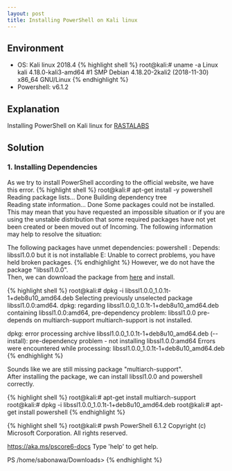 ```yaml
---
layout: post
title: Installing PowerShell on Kali linux
---
```


## Environment
* OS: Kali linux 2018.4
{% highlight shell %}
root@kali:# uname -a
Linux kali 4.18.0-kali3-amd64 #1 SMP Debian 4.18.20-2kali2 (2018-11-30) x86_64 GNU/Linux
{% endhighlight %}
* Powershell: v6.1.2


## Explanation
Installing PowerShell on Kali linux for <a href="https://www.zeropointsecurity.co.uk/rastalabs/">RASTALABS</a>

## Solution
### 1. Installing Dependencies
As we try to install PowerShell according to the official website,
we have this error.
{% highlight shell %}
root@kali:# apt-get install -y powershell
Reading package lists... Done
Building dependency tree       
Reading state information... Done
Some packages could not be installed. This may mean that you have
requested an impossible situation or if you are using the unstable
distribution that some required packages have not yet been created
or been moved out of Incoming.
The following information may help to resolve the situation:

The following packages have unmet dependencies:
 powershell : Depends: libssl1.0.0 but it is not installable
E: Unable to correct problems, you have held broken packages.
{% endhighlight %}
However, we do not have the package "libssl1.0.0".<br>
Then, we can download the package from <a href="https://packages.debian.org/jessie/amd64/libssl1.0.0/download">here</a> and install.

{% highlight shell %}
root@kali:# dpkg -i libssl1.0.0_1.0.1t-1+deb8u10_amd64.deb 
Selecting previously unselected package libssl1.0.0:amd64.
dpkg: regarding libssl1.0.0_1.0.1t-1+deb8u10_amd64.deb containing libssl1.0.0:amd64, pre-dependency problem:
 libssl1.0.0 pre-depends on multiarch-support
  multiarch-support is not installed.

dpkg: error processing archive libssl1.0.0_1.0.1t-1+deb8u10_amd64.deb (--install):
 pre-dependency problem - not installing libssl1.0.0:amd64
Errors were encountered while processing:
 libssl1.0.0_1.0.1t-1+deb8u10_amd64.deb
{% endhighlight %}

Sounds like we are still missing package "multiarch-support".<br>
After installing the package, we can install libssl1.0.0 and powershell correctly.

{% highlight shell %}
root@kali:# apt-get install multiarch-support
root@kali:# dpkg -i libssl1.0.0_1.0.1t-1+deb8u10_amd64.deb
root@kali:# apt-get install powershell
{% endhighlight %}

{% highlight shell %}
root@kali:# pwsh
PowerShell 6.1.2
Copyright (c) Microsoft Corporation. All rights reserved.

https://aka.ms/pscore6-docs
Type 'help' to get help.

PS /home/sabonawa/Downloads>
{% endhighlight %}
